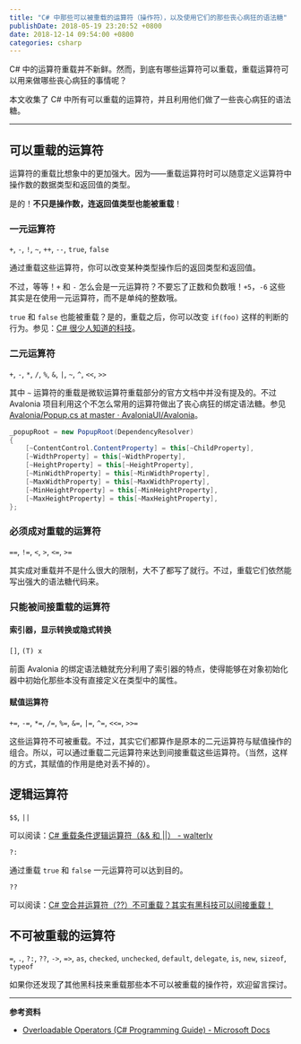 ```yaml
---
title: "C# 中那些可以被重载的运算符（操作符），以及使用它们的那些丧心病狂的语法糖"
publishDate: 2018-05-19 23:20:52 +0800
date: 2018-12-14 09:54:00 +0800
categories: csharp
---
```


C# 中的运算符重载并不新鲜。然而，到底有哪些运算符可以重载，重载运算符可以用来做哪些丧心病狂的事情呢？

本文收集了 C# 中所有可以重载的运算符，并且利用他们做了一些丧心病狂的语法糖。

---

<div id="toc"></div>

## 可以重载的运算符

运算符的重载比想象中的更加强大。因为——重载运算符时可以随意定义运算符中操作数的数据类型和返回值的类型。

是的！**不只是操作数，连返回值类型也能被重载**！

### 一元运算符

`+`, `-`, `!`, `~`, `++`, `--`, `true`, `false`

通过重载这些运算符，你可以改变某种类型操作后的返回类型和返回值。

不过，等等！`+` 和 `-` 怎么会是一元运算符？不要忘了正数和负数哦！`+5`，`-6` 这些其实是在使用一元运算符，而不是单纯的整数哦。

`true` 和 `false` 也能被重载？是的，重载之后，你可以改变 `if(foo)` 这样的判断的行为。参见：[C# 很少人知道的科技](https://blog.lindexi.com/post/C-%E5%BE%88%E5%B0%91%E4%BA%BA%E7%9F%A5%E9%81%93%E7%9A%84%E7%A7%91%E6%8A%80.html)。

### 二元运算符

`+`, `-`, `*`, `/`, `%`, `&`, `|`, `~`, `^`, `<<`, `>>`

其中 `~` 运算符的重载是微软运算符重载部分的官方文档中并没有提及的。不过 Avalonia 项目利用这个不怎么常用的运算符做出了丧心病狂的绑定语法糖。参见 [Avalonia/Popup.cs at master · AvaloniaUI/Avalonia](https://github.com/AvaloniaUI/Avalonia/blob/master/src/Avalonia.Controls/Primitives/Popup.cs)。

```csharp
_popupRoot = new PopupRoot(DependencyResolver)
{
    [~ContentControl.ContentProperty] = this[~ChildProperty],
    [~WidthProperty] = this[~WidthProperty],
    [~HeightProperty] = this[~HeightProperty],
    [~MinWidthProperty] = this[~MinWidthProperty],
    [~MaxWidthProperty] = this[~MaxWidthProperty],
    [~MinHeightProperty] = this[~MinHeightProperty],
    [~MaxHeightProperty] = this[~MaxHeightProperty],
};
```

### 必须成对重载的运算符

`==`, `!=`, `<`, `>`, `<=`, `>=`

其实成对重载并不是什么很大的限制，大不了都写了就行。不过，重载它们依然能写出强大的语法糖代码来。

### 只能被间接重载的运算符

#### 索引器，显示转换或隐式转换

`[]`, `(T) x`

前面 Avalonia 的绑定语法糖就充分利用了索引器的特点，使得能够在对象初始化器中初始化那些本没有直接定义在类型中的属性。

#### 赋值运算符

`+=`, `-=`, `*=`, `/=`, `%=`, `&=`, `|=`, `^=`, `<<=`, `>>=`

这些运算符不可被重载。不过，其实它们都算作是原本的二元运算符与赋值操作的组合。所以，可以通过重载二元运算符来达到间接重载这些运算符。（当然，这样的方式，其赋值的作用是绝对丢不掉的）。

## 逻辑运算符

`$$`, `||`

可以阅读：[C# 重载条件逻辑运算符（&& 和 ||） - walterlv](/post/overload-conditional-and-and-or-operators-in-csharp)

`?:`

通过重载 `true` 和 `false` 一元运算符可以达到目的。

`??`

可以阅读：[C# 空合并运算符（??）不可重载？其实有黑科技可以间接重载！](/post/overload-null-coalescing-operator-in-csharp)

## 不可被重载的运算符

`=`, `.`, `?:`, `??`, `->`, `=>`, `as`, `checked`, `unchecked`, `default`, `delegate`, `is`, `new`, `sizeof`, `typeof`

如果你还发现了其他黑科技来重载那些本不可以被重载的操作符，欢迎留言探讨。

---

**参考资料**

- [Overloadable Operators (C# Programming Guide) - Microsoft Docs](https://docs.microsoft.com/en-us/dotnet/csharp/programming-guide/statements-expressions-operators/overloadable-operators?wt.mc_id=MVP)
